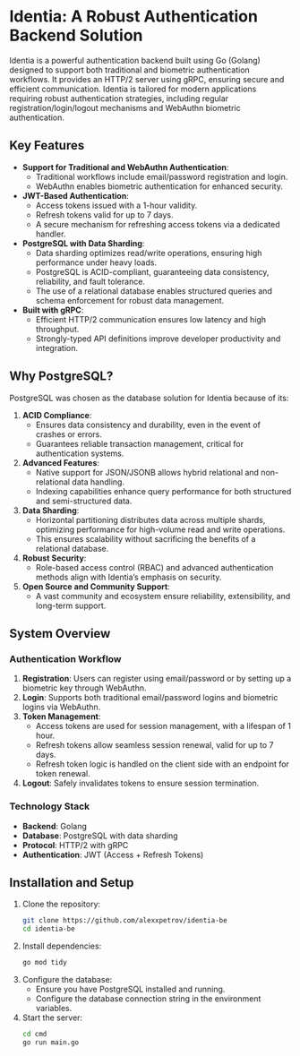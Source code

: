 # Identia: A Robust Authentication Backend Solution

Identia is a powerful authentication backend built using Go (Golang) designed to support both traditional and biometric authentication workflows. It provides an HTTP/2 server using gRPC, ensuring secure and efficient communication. Identia is tailored for modern applications requiring robust authentication strategies, including regular registration/login/logout mechanisms and WebAuthn biometric authentication.

## Key Features

- **Support for Traditional and WebAuthn Authentication**: 
  - Traditional workflows include email/password registration and login.
  - WebAuthn enables biometric authentication for enhanced security.
- **JWT-Based Authentication**:
  - Access tokens issued with a 1-hour validity.
  - Refresh tokens valid for up to 7 days.
  - A secure mechanism for refreshing access tokens via a dedicated handler.
- **PostgreSQL with Data Sharding**:
  - Data sharding optimizes read/write operations, ensuring high performance under heavy loads.
  - PostgreSQL is ACID-compliant, guaranteeing data consistency, reliability, and fault tolerance.
  - The use of a relational database enables structured queries and schema enforcement for robust data management.
- **Built with gRPC**:
  - Efficient HTTP/2 communication ensures low latency and high throughput.
  - Strongly-typed API definitions improve developer productivity and integration.

## Why PostgreSQL?

PostgreSQL was chosen as the database solution for Identia because of its:

1. **ACID Compliance**:
   - Ensures data consistency and durability, even in the event of crashes or errors.
   - Guarantees reliable transaction management, critical for authentication systems.
2. **Advanced Features**:
   - Native support for JSON/JSONB allows hybrid relational and non-relational data handling.
   - Indexing capabilities enhance query performance for both structured and semi-structured data.
3. **Data Sharding**:
   - Horizontal partitioning distributes data across multiple shards, optimizing performance for high-volume read and write operations.
   - This ensures scalability without sacrificing the benefits of a relational database.
4. **Robust Security**:
   - Role-based access control (RBAC) and advanced authentication methods align with Identia’s emphasis on security.
5. **Open Source and Community Support**:
   - A vast community and ecosystem ensure reliability, extensibility, and long-term support.

## System Overview

### Authentication Workflow

1. **Registration**: Users can register using email/password or by setting up a biometric key through WebAuthn.
2. **Login**: Supports both traditional email/password logins and biometric logins via WebAuthn.
3. **Token Management**:
   - Access tokens are used for session management, with a lifespan of 1 hour.
   - Refresh tokens allow seamless session renewal, valid for up to 7 days.
   - Refresh token logic is handled on the client side with an endpoint for token renewal.
4. **Logout**: Safely invalidates tokens to ensure session termination.

### Technology Stack

- **Backend**: Golang
- **Database**: PostgreSQL with data sharding
- **Protocol**: HTTP/2 with gRPC
- **Authentication**: JWT (Access + Refresh Tokens)

## Installation and Setup

1. Clone the repository:
   ```bash
   git clone https://github.com/alexxpetrov/identia-be
   cd identia-be
   ```
2. Install dependencies:
   ```bash
   go mod tidy
   ```
3. Configure the database:
   - Ensure you have PostgreSQL installed and running.
   - Configure the database connection string in the environment variables.
4. Start the server:
   ```bash
   cd cmd
   go run main.go
   ```

